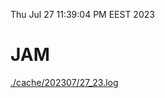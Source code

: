Thu Jul 27 11:39:04 PM EEST 2023
# JAM
<a href='./cache/202307/27_23.log'>./cache/202307/27_23.log</a>
